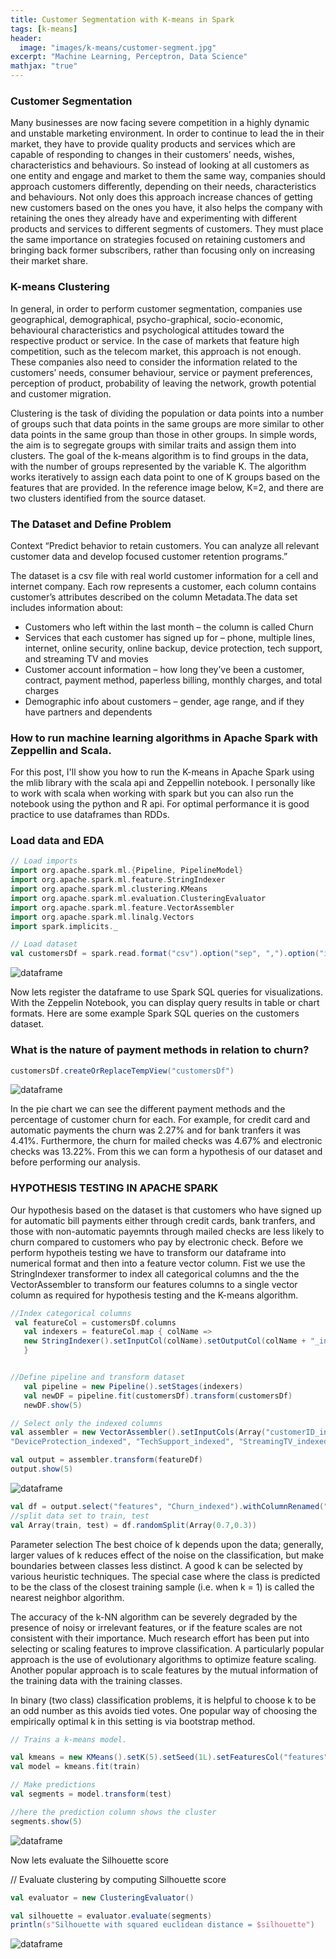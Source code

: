 ```yaml
---
title: Customer Segmentation with K-means in Spark
tags: [k-means]
header:
  image: "images/k-means/customer-segment.jpg"
excerpt: "Machine Learning, Perceptron, Data Science"
mathjax: "true"
---
```


### Customer Segmentation
Many businesses are now facing severe competition in a highly dynamic and unstable marketing environment. In order to continue to lead the in their market, they have to provide quality products and services which are capable of responding  to changes in their customers’ needs, wishes, characteristics and behaviours. So instead of looking at all customers as one entity and engage and market to them the same way, companies should approach customers differently, depending on their needs, characteristics and behaviours. Not only does this approach increase chances of getting new customers based on the ones you have, it also helps the company with retaining the ones they already have and experimenting with different products and services to different segments of customers. They must place the same importance on strategies focused on retaining customers and bringing back former subscribers, rather than focusing only on  increasing their market share.

### K-means Clustering
In general, in order to perform customer segmentation, companies use geographical, demographical, psycho-graphical, socio-economic, behavioural characteristics and psychological attitudes toward the respective product or service. In the case of markets that feature high competition, such as the telecom market, this approach is not enough. These companies also need to consider the information related to the customers’ needs, consumer behaviour, service or payment preferences, perception of product, probability of leaving the network, growth potential and customer migration.

Clustering is the task of dividing the population or data points into a number of groups such that data points in the same groups are more similar to other data points in the same group than those in other groups. In simple words, the aim is to segregate groups with similar traits and assign them into clusters. The goal of the k-means algorithm is to find groups in the data, with the number of groups represented by the variable K. The algorithm works iteratively to assign each data point to one of K groups based on the features that are provided. In the reference image below, K=2, and there are two clusters identified from the source dataset.

### The Dataset and Define Problem

Context
“Predict behavior to retain customers. You can analyze all relevant customer data and develop focused customer retention programs.”

The dataset is a csv file with real world customer information for a cell and internet company. Each row represents a customer, each column contains customer’s attributes described on the column Metadata.The data set includes information about:

- Customers who left within the last month – the column is called Churn
- Services that each customer has signed up for – phone, multiple lines, internet, online security, online backup, device protection, tech support, and streaming TV and movies
- Customer account information – how long they’ve been a customer, contract, payment method, paperless billing, monthly charges, and total charges
- Demographic info about customers – gender, age range, and if they have partners and dependents

### How to run machine learning algorithms in Apache Spark with Zeppellin and Scala.

For this post, I'll show you how to run the K-means in Apache Spark using the mlib library with the scala api and Zeppellin notebook. I personally like to work with scala when working with spark but you can also run the notebook using the python and R api. For optimal performance it is good practice to use dataframes than RDDs.

### Load data and EDA

```scala
// Load imports
import org.apache.spark.ml.{Pipeline, PipelineModel}
import org.apache.spark.ml.feature.StringIndexer
import org.apache.spark.ml.clustering.KMeans
import org.apache.spark.ml.evaluation.ClusteringEvaluator
import org.apache.spark.ml.feature.VectorAssembler
import org.apache.spark.ml.linalg.Vectors
import spark.implicits._

// Load dataset
val customersDf = spark.read.format("csv").option("sep", ",").option("inferSchema", "true").option("header", "true").load("file://///Users/khumbokaunda/Desktop/BIGDATA/DATASETS/Telco-Customer-Churn.csv").cache()
```
<img src="{{ site.url }}{{ site.baseurl }}/images/k-means/k-means1.jpg" alt="dataframe">

Now lets register the dataframe to use Spark SQL queries for visualizations. With the Zeppelin Notebook, you can display query results in table or chart formats. Here are some example Spark SQL queries on the customers dataset.
### What is the nature of payment methods in relation to churn?
```scala
customersDf.createOrReplaceTempView("customersDf")
```
<img src="{{ site.url }}{{ site.baseurl }}/images/k-means/k-means2.jpg" alt="dataframe">

In the pie chart we can see the different payment methods and the percentage of customer churn for each. For example, for credit card and automatic payments the churn was 2.27% and for bank tranfers it was 4.41%. Furthermore, the churn for mailed checks was 4.67% and electronic checks was 13.22%. From this we can form a hypothesis of our dataset and before performing our analysis.

### HYPOTHESIS TESTING IN APACHE SPARK
Our hypothesis based on the dataset is that customers who have signed up for automatic bill payments either through credit cards, bank tranfers, and those with non-automatic payemnts through mailed checks are less likely to churn compared to customers who pay by electronic check. Before we perform hypotheis testing we have to transform our dataframe into numerical format and then into a feature vector column. Fist we use the StringIndexer transformer to index all categorical columns and the the VectorAssembler to transform our features columns to a single vector column as required for hypothesis testing and the K-means algorithm.

```scala
//Index categorical columns
 val featureCol = customersDf.columns
   val indexers = featureCol.map { colName =>
   new StringIndexer().setInputCol(colName).setOutputCol(colName + "_indexed")
   }


//Define pipeline and transform dataset
   val pipeline = new Pipeline().setStages(indexers)      
   val newDF = pipeline.fit(customersDf).transform(customersDf)
   newDF.show(5)

// Select only the indexed columns
val assembler = new VectorAssembler().setInputCols(Array("customerID_indexed", "gender_indexed", "seniorCitizen_indexed", "Partner_indexed", "Dependents_indexed", "tenure_indexed", "PhoneService_indexed", "MultipleLines_indexed", "InternetService_indexed", "OnlineSecurity_indexed" , "OnlineBackup_indexed",
"DeviceProtection_indexed", "TechSupport_indexed", "StreamingTV_indexed", "Contract_indexed", "PaperlessBilling_indexed", "PaymentMethod_indexed", "MonthlyCharges_indexed", "TotalCharges_indexed")).setOutputCol("features")

val output = assembler.transform(featureDf)
output.show(5)   
```
<img src="{{ site.url }}{{ site.baseurl }}/images/k-means/k-means3.jpg" alt="dataframe">


```scala
val df = output.select("features", "Churn_indexed").withColumnRenamed("Churn_indexed", "label")
//split data set to train, test
val Array(train, test) = df.randomSplit(Array(0.7,0.3))
```
Parameter selection
The best choice of k depends upon the data; generally, larger values of k reduces effect of the noise on the classification, but make boundaries between classes less distinct. A good k can be selected by various heuristic techniques. The special case where the class is predicted to be the class of the closest training sample (i.e. when k = 1) is called the nearest neighbor algorithm.

The accuracy of the k-NN algorithm can be severely degraded by the presence of noisy or irrelevant features, or if the feature scales are not consistent with their importance. Much research effort has been put into selecting or scaling features to improve classification. A particularly popular approach is the use of evolutionary algorithms to optimize feature scaling. Another popular approach is to scale features by the mutual information of the training data with the training classes.

In binary (two class) classification problems, it is helpful to choose k to be an odd number as this avoids tied votes. One popular way of choosing the empirically optimal k in this setting is via bootstrap method.


```scala
// Trains a k-means model.

val kmeans = new KMeans().setK(5).setSeed(1L).setFeaturesCol("features").setPredictionCol("prediction")
val model = kmeans.fit(train)

// Make predictions
val segments = model.transform(test)

//here the prediction column shows the cluster
segments.show(5)
```
<img src="{{ site.url }}{{ site.baseurl }}/images/k-means/k-means4.jpg" alt="dataframe">

Now lets evaluate the Silhouette score

// Evaluate clustering by computing Silhouette score

```scala
val evaluator = new ClusteringEvaluator()

val silhouette = evaluator.evaluate(segments)
println(s"Silhouette with squared euclidean distance = $silhouette")
```
<img src="{{ site.url }}{{ site.baseurl }}/images/k-means/k-means5.jpg" alt="dataframe">
